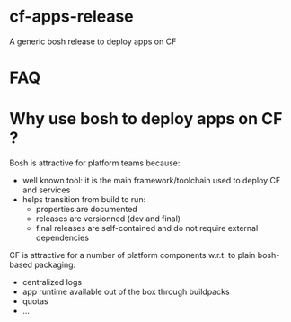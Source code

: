 # cf-apps-release
A generic bosh release to deploy apps on CF 

# FAQ

# Why use bosh to deploy apps on CF ?

Bosh is attractive for platform teams because:
* well known tool: it is the main framework/toolchain used to deploy CF and services
* helps transition from build to run:
  * properties are documented
  * releases are versionned (dev and final)
  * final releases are self-contained and do not require external dependencies

CF is attractive for a number of platform components w.r.t. to plain bosh-based packaging:
- centralized logs
- app runtime available out of the box through buildpacks
- quotas
- ...

 
